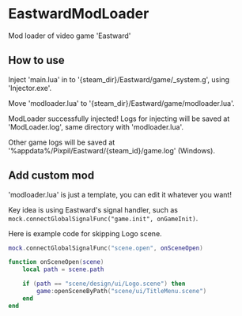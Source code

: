 # EastwardModLoader
Mod loader of video game 'Eastward'

## How to use
Inject 'main.lua' in to '{steam_dir}/Eastward/game/_system.g', using 'Injector.exe'.

Move 'modloader.lua' to '{steam_dir}/Eastward/game/modloader.lua'.

ModLoader successfully injected!
Logs for injecting will be saved at 'ModLoader.log', same directory with 'modloader.lua'.

Other game logs will be saved at '%appdata%/Pixpil/Eastward/{steam_id}/game.log' (Windows).

## Add custom mod
'modloader.lua' is just a template, you can edit it whatever you want!

Key idea is using Eastward's signal handler, such as `mock.connectGlobalSignalFunc("game.init", onGameInit)`.

Here is example code for skipping Logo scene.
```lua
mock.connectGlobalSignalFunc("scene.open", onSceneOpen)

function onSceneOpen(scene)
    local path = scene.path

    if (path == "scene/design/ui/Logo.scene") then
        game:openSceneByPath("scene/ui/TitleMenu.scene")
    end
end
```
